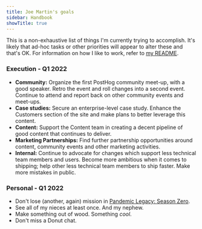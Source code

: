 ```yaml
---
title: Joe Martin's goals
sidebar: Handbook
showTitle: true
---
```


This is a non-exhaustive list of things I'm currently trying to accomplish. It's likely that ad-hoc tasks or other priorities will appear to alter these and that's OK. For information on how I like to work, refer to [my README](https://posthog.com/handbook/company/team/joe-martin). 


### Execution - Q1 2022
- **Community:** Organize the first PostHog community meet-up, with a good speaker. Retro the event and roll changes into a second event. Continue to attend and report back on other community events and meet-ups. 
- **Case studies:** Secure an enterprise-level case study. Enhance the Customers section of the site and make plans to better leverage this content. 
- **Content:** Support the Content team in creating a decent pipeline of good content that continues to deliver. 
- **Marketing Partnerships:** Find further partnership opportunities around content, community events and other marketing activities. 
- **Internal:** Continue to advocate for changes which support less technical team members and users. Become more ambitious when it comes to shipping; help other less technical team members to ship faster. Make more mistakes in public. 

### Personal - Q1 2022
- Don't lose (another, again) mission in [Pandemic Legacy: Season Zero](https://en.wikipedia.org/wiki/Legacy_game). 
- See all of my nieces at least once. And my nephew.  
- Make something out of wood. Something _cool_.
- Don't miss a Donut chat. 